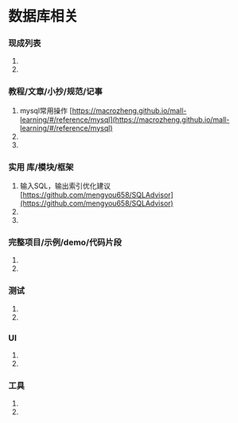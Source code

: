 
# 数据库相关

### 现成列表
1. 
1. 

### 教程/文章/小抄/规范/记事
1. mysql常用操作
[https://macrozheng.github.io/mall-learning/#/reference/mysql](https://macrozheng.github.io/mall-learning/#/reference/mysql)
1. 
1. 

### 实用 库/模块/框架
1. 输入SQL，输出索引优化建议
[https://github.com/mengyou658/SQLAdvisor](https://github.com/mengyou658/SQLAdvisor)
1. 
1. 

### 完整项目/示例/demo/代码片段
1. 
1. 

### 测试
1. 
1. 

### UI
1. 
1. 

### 工具
1. 
1. 
